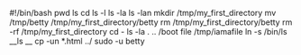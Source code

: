 #!/bin/bash
pwd
ls
cd
ls -l
ls -la
ls -lan
mkdir /tmp/my_first_directory
mv /tmp/betty /tmp/my_first_directory/betty
rm /tmp/my_first_directory/betty
rm -rf /tmp/my_first_directory
cd -
ls -la . .. /boot
file /tmp/iamafile
ln -s /bin/ls __ls __
cp -un *.html ../
sudo -u betty
